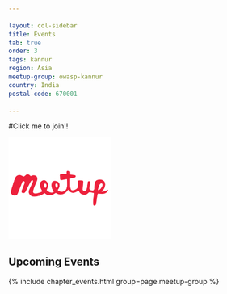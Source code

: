 ```yaml
---

layout: col-sidebar
title: Events
tab: true
order: 3
tags: kannur
region: Asia
meetup-group: owasp-kannur
country: India
postal-code: 670001

---
```

#Click me to join!!

[<img src="assets/images/meetup.png" style="width: 40%;" alt="OWASP Kannur on Meetup.com" />](https://www.meetup.com/owasp-kannur/)
<br style="clear: left;"/>

## Upcoming Events

{% include chapter_events.html group=page.meetup-group %}

<!-- ## Events Archives -->
